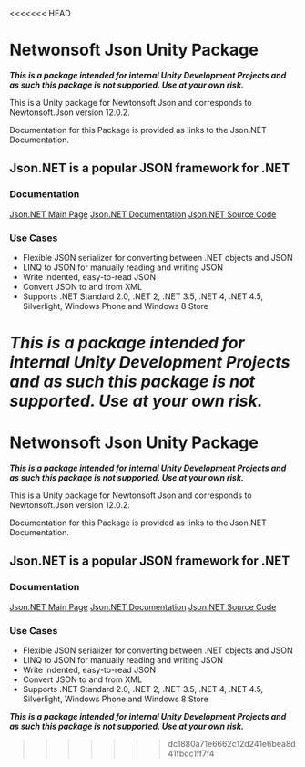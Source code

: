 <<<<<<< HEAD
# Netwonsoft Json Unity Package

***This is a package intended for internal Unity Development Projects and as such this package is not supported. Use at your own risk.***

This is a Unity package for Newtonsoft Json and corresponds to Newtonsoft.Json version 12.0.2.

Documentation for this Package is provided as links to the Json.NET Documentation.

## Json.NET is a popular JSON framework for .NET

### Documentation

[Json.NET Main Page](https://www.newtonsoft.com/json)
[Json.NET Documentation](https://www.newtonsoft.com/json/help/html/Introduction.htm)
[Json.NET Source Code](https://github.com/JamesNK/Newtonsoft.Json)

### Use Cases

- Flexible JSON serializer for converting between .NET objects and JSON
- LINQ to JSON for manually reading and writing JSON
- Write indented, easy-to-read JSON
- Convert JSON to and from XML
- Supports .NET Standard 2.0, .NET 2, .NET 3.5, .NET 4, .NET 4.5, Silverlight, Windows Phone and Windows 8 Store

***This is a package intended for internal Unity Development Projects and as such this package is not supported. Use at your own risk.***
=======
# Netwonsoft Json Unity Package

***This is a package intended for internal Unity Development Projects and as such this package is not supported. Use at your own risk.***

This is a Unity package for Newtonsoft Json and corresponds to Newtonsoft.Json version 12.0.2.

Documentation for this Package is provided as links to the Json.NET Documentation.

## Json.NET is a popular JSON framework for .NET

### Documentation

[Json.NET Main Page](https://www.newtonsoft.com/json)
[Json.NET Documentation](https://www.newtonsoft.com/json/help/html/Introduction.htm)
[Json.NET Source Code](https://github.com/JamesNK/Newtonsoft.Json)

### Use Cases

- Flexible JSON serializer for converting between .NET objects and JSON
- LINQ to JSON for manually reading and writing JSON
- Write indented, easy-to-read JSON
- Convert JSON to and from XML
- Supports .NET Standard 2.0, .NET 2, .NET 3.5, .NET 4, .NET 4.5, Silverlight, Windows Phone and Windows 8 Store

***This is a package intended for internal Unity Development Projects and as such this package is not supported. Use at your own risk.***
>>>>>>> dc1880a71e6662c12d241e6bea8d41fbdc1ff7f4
